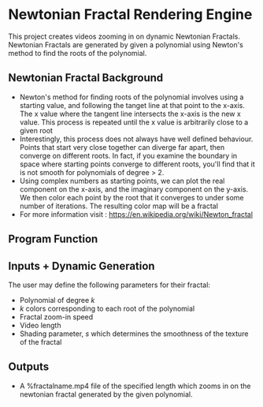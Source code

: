# Newtonian Fractal Rendering Engine
This project creates videos zooming in on dynamic Newtonian Fractals. Newtonian Fractals are generated by given a polynomial using Newton's method to find the roots of the polynomial. 

## Newtonian Fractal Background
- Newton's method for finding roots of the polynomial involves using a starting value, and following the tanget line at that point to the x-axis. The x value where the tangent line intersects the x-axis is the new x value. This process is repeated until the x value is arbitrarily close to a given root
- Interestingly, this process does not always have well defined behaviour. Points that start very close together can diverge far apart, then converge on different roots. In fact, if you examine the boundary in space where starting points converge to different roots, you'll find that it is not smooth for polynomials of degree > 2.
- Using complex numbers as starting points, we can plot the real component on the x-axis, and the imaginary component on the y-axis. We then color each point by the root that it converges to under some number of iterations. The resulting color map will be a fractal
- For more information visit : https://en.wikipedia.org/wiki/Newton_fractal

## Program Function


## Inputs + Dynamic Generation
The user may define the following parameters for their fractal:
- Polynomial of degree $k$
- $k$ colors corresponding to each root of the polynomial
- Fractal zoom-in speed
- Video length
- Shading parameter, $s$ which determines the smoothness of the texture of the fractal

## Outputs
- A %fractalname.mp4 file of the specified length which zooms in on the newtonian fractal generated by the given polynomial.

